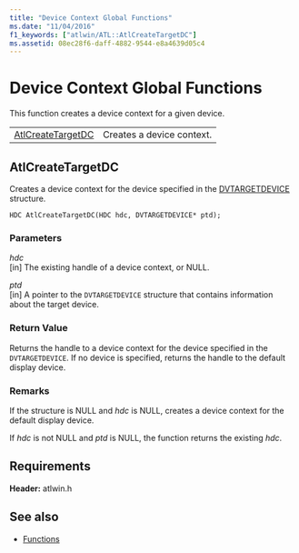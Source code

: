 ```yaml
---
title: "Device Context Global Functions"
ms.date: "11/04/2016"
f1_keywords: ["atlwin/ATL::AtlCreateTargetDC"]
ms.assetid: 08ec28f6-daff-4882-9544-e8a4639d05c4
---
```

# Device Context Global Functions

This function creates a device context for a given device.

|||
|-|-|
|[AtlCreateTargetDC](#atlcreatetargetdc)|Creates a device context.|

##  <a name="atlcreatetargetdc"></a>  AtlCreateTargetDC

Creates a device context for the device specified in the [DVTARGETDEVICE](/windows/desktop/api/objidl/ns-objidl-tagdvtargetdevice) structure.

```
HDC AtlCreateTargetDC(HDC hdc, DVTARGETDEVICE* ptd);
```

### Parameters

*hdc*<br/>
[in] The existing handle of a device context, or NULL.

*ptd*<br/>
[in] A pointer to the `DVTARGETDEVICE` structure that contains information about the target device.

### Return Value

Returns the handle to a device context for the device specified in the `DVTARGETDEVICE`. If no device is specified, returns the handle to the default display device.

### Remarks

If the structure is NULL and *hdc* is NULL, creates a device context for the default display device.

If *hdc* is not NULL and *ptd* is NULL, the function returns the existing *hdc*.

## Requirements

**Header:** atlwin.h

## See also

- [Functions](../../atl/reference/atl-functions.md)
